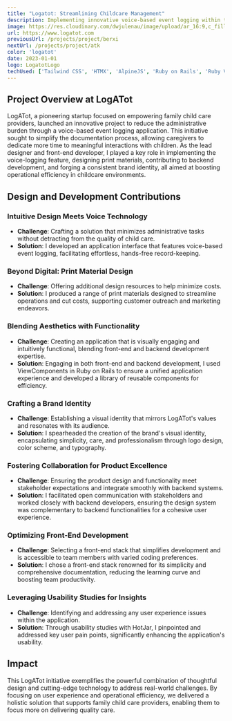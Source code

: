 ```yaml
---
title: "Logatot: Streamlining Childcare Management"
description: Implementing innovative voice-based event logging within the web application to facilitate easier daily management for childcare providers.system appliation.
image: https://res.cloudinary.com/dwjulenau/image/upload/ar_16:9,c_fill,dpr_2.0,f_auto,fl_progressive,q_auto,w_736/v1710941651/josh-portfolio/logatot.jpg
url: https://www.logatot.com
previousUrl: /projects/project/berxi
nextUrl: /projects/project/atk
color: 'logatot'
date: 2023-01-01
logo: LogatotLogo
techUsed: ['Tailwind CSS', 'HTMX', 'AlpineJS', 'Ruby on Rails', 'Ruby ViewComponents']
---
```


## Project Overview at LogATot

LogATot, a pioneering startup focused on empowering family child care providers, launched an innovative project to reduce the administrative burden through a voice-based event logging application. This initiative sought to simplify the documentation process, allowing caregivers to dedicate more time to meaningful interactions with children. As the lead designer and front-end developer, I played a key role in implementing the voice-logging feature, designing print materials, contributing to backend development, and forging a consistent brand identity, all aimed at boosting operational efficiency in childcare environments.

## Design and Development Contributions

### Intuitive Design Meets Voice Technology

- **Challenge**: Crafting a solution that minimizes administrative tasks without detracting from the quality of child care.
- **Solution**: I developed an application interface that features voice-based event logging, facilitating effortless, hands-free record-keeping.

### Beyond Digital: Print Material Design

- **Challenge**: Offering additional design resources to help minimize costs.
- **Solution**: I produced a range of print materials designed to streamline operations and cut costs, supporting customer outreach and marketing endeavors.

### Blending Aesthetics with Functionality

- **Challenge**: Creating an application that is visually engaging and intuitively functional, blending front-end and backend development expertise.
- **Solution**: Engaging in both front-end and backend development, I used ViewComponents in Ruby on Rails to ensure a unified application experience and developed a library of reusable components for efficiency.

### Crafting a Brand Identity

- **Challenge**: Establishing a visual identity that mirrors LogATot's values and resonates with its audience.
- **Solution**: I spearheaded the creation of the brand's visual identity, encapsulating simplicity, care, and professionalism through logo design, color scheme, and typography.

### Fostering Collaboration for Product Excellence

- **Challenge**: Ensuring the product design and functionality meet stakeholder expectations and integrate smoothly with backend systems.
- **Solution**: I facilitated open communication with stakeholders and worked closely with backend developers, ensuring the design system was complementary to backend functionalities for a cohesive user experience.

### Optimizing Front-End Development
- **Challenge**: Selecting a front-end stack that simplifies development and is accessible to team members with varied coding preferences.
- **Solution**: I chose a front-end stack renowned for its simplicity and comprehensive documentation, reducing the learning curve and boosting team productivity.

### Leveraging Usability Studies for Insights

- **Challenge**: Identifying and addressing any user experience issues within the application.
- **Solution**: Through usability studies with HotJar, I pinpointed and addressed key user pain points, significantly enhancing the application's usability.

## Impact

This LogATot initiative exemplifies the powerful combination of thoughtful design and cutting-edge technology to address real-world challenges. By focusing on user experience and operational efficiency, we delivered a holistic solution that supports family child care providers, enabling them to focus more on delivering quality care.
